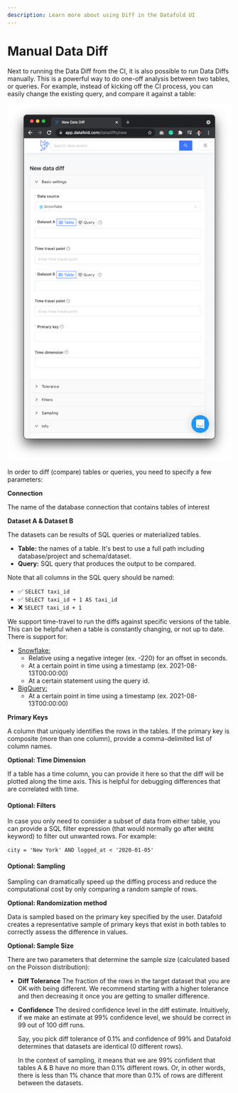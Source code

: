 ```yaml
---
description: Learn more about using Diff in the Datafold UI
---
```


# Manual Data Diff

Next to running the Data Diff from the CI, it is also possible to run Data Diffs manually. This is a powerful way to do one-off analysis between two tables, or queries. For example, instead of kicking off the CI process, you can easily change the existing query, and compare it against a table:

![](<../../.gitbook/assets/image (139).png>)

In order to diff (compare) tables or queries, you need to specify a few parameters:

**Connection**

The name of the database connection that contains tables of interest

**Dataset A & Dataset B**

The datasets can be results of SQL queries or materialized tables.

* **Table:** the names of a table. It's best to use a full path including database/project and schema/dataset.
* **Query:** SQL query that produces the output to be compared.

Note that all columns in the SQL query should be named:

* ✅  `SELECT taxi_id`
* ✅  `SELECT taxi_id + 1 AS taxi_id`
* ❌  `SELECT taxi_id + 1`&#x20;

We support time-travel to run the diffs against specific versions of the table. This can be helpful when a table is constantly changing, or not up to date. There is support for:

* [Snowflake:](https://docs.snowflake.com/en/sql-reference/constructs/at-before.html#syntax)
  * Relative using a negative integer (ex. -220) for an offset in seconds.
  * At a certain point in time using a timestamp (ex. 2021-08-13T00:00:00)
  * At a certain statement using the query id.
* [BigQuery:](https://cloud.google.com/bigquery/docs/time-travel)
  * At a certain point in time using a timestamp (ex. 2021-08-13T00:00:00)

**Primary Keys**

A column that uniquely identifies the rows in the tables. If the primary key is composite (more than one column), provide a comma-delimited list of column names.

**Optional: Time Dimension**

If a table has a time column, you can provide it here so that the diff will be plotted along the time axis. This is helpful for debugging differences that are correlated with time.

#### **Optional: Filters**

In case you only need to consider a subset of data from either table, you can provide a SQL filter expression (that would normally go after `WHERE` keyword) to filter out unwanted rows. For example:

```
city = 'New York' AND logged_at < '2020-01-05'
```

#### Optional: Sampling

Sampling can dramatically speed up the diffing process and reduce the computational cost by only comparing a random sample of rows.

**Optional: Randomization method**

Data is sampled based on the primary key specified by the user. Datafold creates a representative sample of primary keys that exist in both tables to correctly assess the difference in values.

**Optional: Sample Size**

There are two parameters that determine the sample size (calculated based on the Poisson distribution):

* **Diff Tolerance** The fraction of the rows in the target dataset that you are OK with being different. We recommend starting with a higher tolerance and then decreasing it once you are getting to smaller difference.
*   **Confidence** The desired confidence level in the diff estimate. Intuitively, if we make an estimate at 99% confidence level, we should be correct in 99 out of 100 diff runs.

    Say, you pick diff tolerance of 0.1% and confidence of 99% and Datafold determines that datasets are identical (0 different rows).

    In the context of sampling, it means that we are 99% confident that tables A & B have no more than 0.1% different rows. Or, in other words, there is less than 1% chance that more than 0.1% of rows are different between the datasets.
